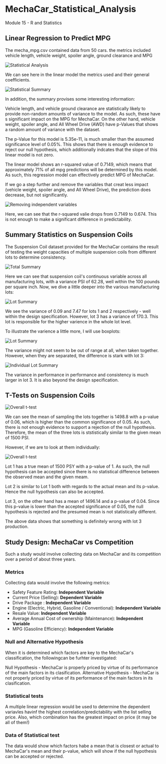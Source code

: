 # MechaCar_Statistical_Analysis

Module 15 - R and Statistics

## Linear Regression to Predict MPG

The mecha_mpg.csv contained data from 50 cars. the metrics included vehicle length, vehicle weight, spoiler angle, ground clearance and MPG


![Statistical Analysis](https://github.com/hmohabir/MechaCar_Statistical_Analysis/blob/main/1Linear%20regression.PNG)

We can see here in the linear model the metrics used and their general coefficients.

![Statistical Summary](https://github.com/hmohabir/MechaCar_Statistical_Analysis/blob/main/2Summary.PNG)

In addition, the summary provises some interesting information:

Vehicle length, and vehicle ground clearance are statistically likely to provide non-random amounts of variance to the model. As such, these have s significant impact on the MPG for MechaCar. On the other hand, vehicle weight, spoiler angle, and All Wheel Drive (AWD) have p-Values that shows a random amount of variance with the dataset.

The p-Value for this model is 5.35e-11, is much smaller than the assumed significance level of 0.05%. This shows that there is enough evidence to reject our null hypothesis, which additionally indcates that the slope of this linear model is not zero.

The linear model shows an r-squared value of 0.7149, which means that approximately 71% of all mpg predictions will be determined by this model. As such, this  regression model can effectively predict MPG of MechaCar.

If we go a step further and remove the variables that creat less impact (vehicle weight, spoiler angle, and All Wheel Drive), the prediction does decrease, but not significantly.

![Removing independent variables](https://github.com/hmohabir/MechaCar_Statistical_Analysis/blob/main/3%20Remove%20independent%20variables.PNG)

Here, we can see that the r-squared valie drops from 0.7149 to 0.674. This is not enough to make a significant difference in predictability.


## Summary Statistics on Suspension Coils

The Suspension Coil dataset provided for the MechaCar contains the result of testing the weight capacities of multiple suspension coils from different lots to determine consistency.

![Total Summary](https://github.com/hmohabir/MechaCar_Statistical_Analysis/blob/main/4%20Total%20Summary.PNG)

Here we can see that suspension coil's continuous variable across all manufacturing lots, with a variance PSI of 62.28, well within the 100 pounds per square inch. Now, we dive a little deeper into the various manufacturing lots:

![Lot Summary](https://github.com/hmohabir/MechaCar_Statistical_Analysis/blob/main/5%20Lot%20summary.PNG)

We see the variance of 0.09 and 7.47 for lots 1 and 2 respectively - well within the design specification. However, lot 3 has a variance of 170.3. This lot is responsible for the higher varience in the whole lot level.

To illustrate the varience a little more, I will use boxplots:

![Lot Summary](https://github.com/hmohabir/MechaCar_Statistical_Analysis/blob/main/6%20All%20lots%20ggplot.PNG)

The variance might not seem to be out of range at all, when taken together. However, when they are separated, the difference is stark with lot 3:

![Individual Lot Summary](https://github.com/hmohabir/MechaCar_Statistical_Analysis/blob/main/7%20Individual%20lots%20ggplot.PNG)

The variance in performance in performance and consistency is much larger in lot 3. It is also beyond the design specification.

## T-Tests on Suspension Coils

![Overall t-test](https://github.com/hmohabir/MechaCar_Statistical_Analysis/blob/main/8%20t-test%201500PSI.PNG)

We can see the mean of sampling the lots together is 1498.8 with a p-value of 0.06, which is higher than the common significance of 0.05. As such, there is not enough evidence to support a rejection of the null hypothesis. Therefore, the mean of the three lots is ststistically similar to the given mean of 1500 PSI.

However, if we are to look at them individually:

![Overall t-test](https://github.com/hmohabir/MechaCar_Statistical_Analysis/blob/main/9%20Individual%20t-test%201500PSI.PNG)

Lot 1 has a true mean of 1500 PSY with a p-value of 1. As such, the null hypothesis can be accepted since there is no statistical difference between the observed mean and the given meam.

Lot 2 is similar to Lot 1 both with regards to the actual mean and its p-value. Hence the null hypothesis can also be accepted.

Lot 3, on the other hand has a mean of 1496.14 and a p-value of 0.04. Since this p-value is lower than the accepted significance of 0.05, the null hypothesis is rejected and the presumed mean is not statistically different.

The above data shows that something is definitely wrong with lot 3 production.


## Study Design: MechaCar vs Competition

Such a study would involve collecting data on MechaCar and its competition over a period of about three years.

### Metrics
Collecting data would involve the following metrics:

*  Safety Feature Rating: **Independent Variable**
*  Current Price (Selling): **Dependent Variable**
*  Drive Package : **Independent Variable**
*  Engine (Electric, Hybrid, Gasoline / Conventional): **Independent Variable**
*  Resale Value: **Independent Variable**
*  Average Annual Cost of ownership (Maintenance): **Independent Variable**
*  MPG (Gasoline Efficiency): **Independent Variable**

### Null and Alternative Hypothesis

When it is determined which factors are key to the MechaCar's classification, the followingcan be furhter investigated:

Null Hypothesis - MechaCar is properly priced by virtue of its performance of the main factors in its clasification.
Alternative Hypothesis - MechaCar is not properly priced by virtue of its performance of the main factors in its clasification.

### Statistical tests

A multiple linear regression would be used to determine the dependent variavles havinf the highest correlation/predictability with the list selling price. 
Also, which combination has the greatest impact on price (it may be all of them!)

### Data of Statistical test

The data would show which factors habe a mean that is closest or actual to MechaCar's mean and their p-value, which will show if the null hypothesis can be accepted or rejected.
